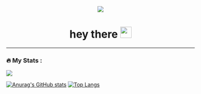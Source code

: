 <div id="header" align="center">
  <img src="https://i.pinimg.com/originals/eb/50/87/eb50875a68b04b0480fa929af2c7547c.gif"/>
  <div id="bages">
    <img src="https://komarev.com/ghpvc/?username=lazyinitnil&style=flat-square&color=blueviolet" alt=""/></div>
  <h1>
    hey there
    <img src="https://media.giphy.com/media/hvRJCLFzcasrR4ia7z/giphy.gif" width="30px"/></h1>
</div>

---

### :fire: My Stats :
 
<img src="http://github-profile-summary-cards.vercel.app/api/cards/profile-details?username=lazyinitnil&theme=radical"/> 
<div>
  
[![Anurag's GitHub stats](https://github-readme-stats.vercel.app/api?username=lazyinitnil)](https://github.com/anuraghazra/github-readme-stats)
[![Top Langs](https://github-readme-stats.vercel.app/api/top-langs/?username=lazyinitnil&layout=donut&theme=blue-green)](https://github.com/anuraghazra/github-readme-stats)
</div>


 
